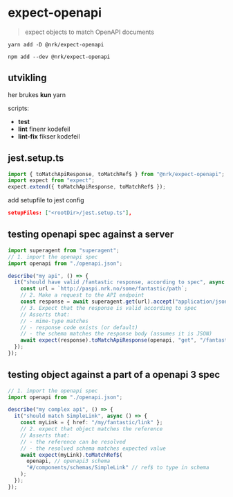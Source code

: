 # expect-openapi

> expect objects to match OpenAPI documents

```
yarn add -D @nrk/expect-openapi
```

```
npm add --dev @nrk/expect-openapi
```

## utvikling

her brukes **kun** yarn

scripts:

- **test**
- **lint** finenr kodefeil
- **lint-fix** fikser kodefeil

## jest.setup.ts

```ts
import { toMatchApiResponse, toMatchRef$ } from "@nrk/expect-openapi";
import expect from "expect";
expect.extend({ toMatchApiResponse, toMatchRef$ });
```

add setupfile to jest config

```json
setupFiles: ["<rootDir>/jest.setup.ts"],
```

## testing openapi spec against a server

```ts
import superagent from "superagent";
// 1. import the openapi spec
import openapi from "./openapi.json";

describe("my api", () => {
  it("should have valid /fantastic response, according to spec", async () => {
    const url = `http://paspi.nrk.no/some/fantastic/path`;
    // 2. Make a request to the API endpoint
    const response = await superagent.get(url).accept("application/json");
    // 3. Expect that the response is valid according to spec
    // Asserts that:
    // - mime-type matches
    // - response code exists (or default)
    // - the schema matches the response body (assumes it is JSON)
    await expect(response).toMatchApiResponse(openapi, "get", "/fantastic");
  });
});
```

## testing object against a part of a openapi 3 spec

```ts
// 1. import the openapi spec
import openapi from "./openapi.json";

describe("my complex api", () => {
  it("should match SimpleLink", async () => {
    const myLink = { href: "/my/fantastic/link" };
    // 2. expect that object matches the reference
    // Asserts that:
    // - the reference can be resolved
    // - the resolved schema matches expected value
    await expect(myLink).toMatchRef$(
      openapi, // openapi3 schema
      "#/components/schemas/SimpleLink" // ref$ to type in schema
    );
  });
});
```
